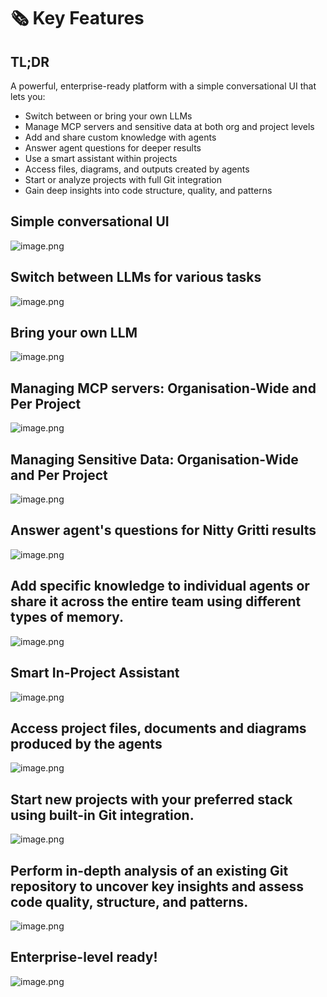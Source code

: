 # 🗞️ Key Features

## TL;DR
A powerful, enterprise-ready platform with a simple conversational UI that lets you:
- Switch between or bring your own LLMs
- Manage MCP servers and sensitive data at both org and project levels
- Add and share custom knowledge with agents
- Answer agent questions for deeper results
- Use a smart assistant within projects
- Access files, diagrams, and outputs created by agents
- Start or analyze projects with full Git integration
- Gain deep insights into code structure, quality, and patterns

## Simple conversational UI

![image.png](/getting_started/assets/key_features/image1.png)

## Switch between LLMs for various tasks

![image.png](/getting_started/assets/key_features/image1.png)

## Bring your own LLM

![image.png](/getting_started/assets/key_features/image2.png)

## Managing MCP servers: Organisation-Wide and Per Project

![image.png](/getting_started/assets/key_features/image3.png)

## Managing Sensitive Data: Organisation-Wide and Per Project

![image.png](/getting_started/assets/key_features/image4.png)

## Answer agent's questions for Nitty Gritti results

![image.png](/getting_started/assets/key_features/image5.png)

## Add specific knowledge to individual agents or share it across the entire team using different types of memory.

![image.png](/getting_started/assets/key_features/image6.png)

## Smart In-Project Assistant

![image.png](/getting_started/assets/key_features/image7.png)

## Access project files, documents and diagrams produced by the agents

![image.png](/getting_started/assets/key_features/image8.png)

## Start new projects with your preferred stack using built-in Git integration.

![image.png](/getting_started/assets/key_features/image9.png)

## Perform in-depth analysis of an existing Git repository to uncover key insights and assess code quality, structure, and patterns.

![image.png](/getting_started/assets/key_features/image10.png)

## Enterprise-level ready!

![image.png](/getting_started/assets/key_features/image11.png)
